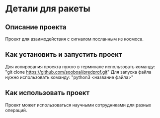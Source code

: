 # Детали для ракеты


## Описание проекта
Проект для взаимодействия с сигналом посланным из космоса.

## Как установить и запустить проект
Для копирования проекта нужно в терминале использовать команду:
"git clone https://github.com/sooboal/predprof.git"
Для запуска файла нужно использовать команду:
"python3 <название файла>"

## Как использовать проект
Проект может использоваться научными сотрудниками для разных операций.